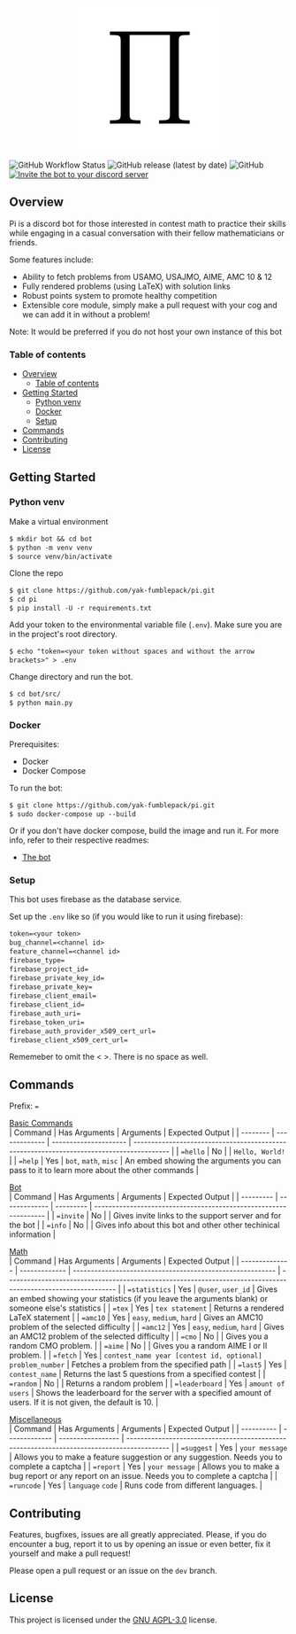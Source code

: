 <div align="center">
  <img src="./Pi.png" alt="" width="256">
  <br>
  <br>
</div>

<img alt="GitHub Workflow Status" src="https://img.shields.io/github/workflow/status/yak-fumblepack/pi/Build?logo=github&logoColor=lightgrey&style=plastic">
<img alt="GitHub release (latest by date)" src="https://img.shields.io/github/v/release/yak-fumblepack/pi?style=plastic">
<img alt="GitHub" src="https://img.shields.io/github/license/yak-fumblepack/pi?style=plastic">
<a href="https://discord.com/api/oauth2/authorize?client_id=842500814625832990&permissions=0&scope=bot"><img src="https://img.shields.io/badge/Invite-7289DA?style=plastic&logo=discord&logoColor=white" alt="Invite the bot to your discord server"></a>

## Overview

Pi is a discord bot for those interested in contest math to practice their skills while engaging in a casual conversation with their fellow mathematicians or friends. 

Some features include: 

- Ability to fetch problems from USAMO, USAJMO, AIME, AMC 10 & 12
- Fully rendered problems (using LaTeX) with solution links
- Robust points system to promote healthy competition
- Extensible core module, simply make a pull request with your cog and we can add it in without a problem!

Note: It would be preferred if you do not host your own instance of this bot

### Table of contents
- [Overview](#overview)
  - [Table of contents](#table-of-contents)
- [Getting Started](#getting-started)
  - [Python venv](#python-venv)
  - [Docker](#docker)
  - [Setup](#setup)
- [Commands](#commands)
- [Contributing](#contributing)
- [License](#license)

## Getting Started

### Python venv

Make a virtual environment

```shell
$ mkdir bot && cd bot
$ python -m venv venv
$ source venv/bin/activate
```

Clone the repo

```shell
$ git clone https://github.com/yak-fumblepack/pi.git
$ cd pi
$ pip install -U -r requirements.txt
```

Add your token to the environmental variable file (`.env`). Make sure you are in the project's root directory.

```shell
$ echo "token=<your token without spaces and without the arrow brackets>" > .env
```

Change directory and run the bot.

```shell
$ cd bot/src/
$ python main.py
```

### Docker

Prerequisites:
- Docker
- Docker Compose

To run the bot:

```shell
$ git clone https://github.com/yak-fumblepack/pi.git
$ sudo docker-compose up --build
```

Or if you don't have docker compose, build the image and run it. For more info, refer to their respective readmes:
- [The bot](https://github.com/yak-fumblepack/pi/tree/rewrite/bot)


### Setup 

This bot uses firebase as the database service. 

Set up the `.env` like so (if you would like to run it using firebase):

```
token=<your token>
bug_channel=<channel id>
feature_channel=<channel id>
firebase_type=
firebase_project_id=
firebase_private_key_id=
firebase_private_key=
firebase_client_email=
firebase_client_id=
firebase_auth_uri=
firebase_token_uri=
firebase_auth_provider_x509_cert_url=
firebase_client_x509_cert_url=
```

Rememeber to omit the < >. There is no space as well.

## Commands

Prefix: `=`

<u>Basic Commands</u>
<br>
| Command  | Has Arguments | Arguments             | Expected Output                                                                          |
| -------- | ------------- | --------------------- | ---------------------------------------------------------------------------------------- |
| `=hello` | No            |                       | `Hello, World!`                                                                          |
| `=help`  | Yes           | `bot`, `math`, `misc` | An embed showing the arguments you can pass to it to learn more about the other commands |

<u>Bot</u>
<br>
| Command   | Has Arguments | Arguments | Expected Output                                                  |
| --------- | ------------- | --------- | ---------------------------------------------------------------- |
| `=invite` | No            |           | Gives invite links to the support server and for the bot         |
| `=info`   | No            |           | Gives info about this bot and other other techinical information |

<u>Math</u>
<br>
| Command        | Has Arguments | Arguments                                                 | Expected Output                                                                                               |
| -------------- | ------------- | --------------------------------------------------------- | ------------------------------------------------------------------------------------------------------------- |
| `=statistics`  | Yes           | `@user`, `user_id`                                        | Gives an embed showing your statistics (if you leave the arguments blank) or someone else's statistics        |
| `=tex`         | Yes           | `tex statement`                                           | Returns a rendered LaTeX statement                                                                            |
| `=amc10`       | Yes           | `easy`, `medium`, `hard`                                  | Gives an AMC10 problem of the selected difficulty                                                             |
| `=amc12`       | Yes           | `easy`, `medium`, `hard`                                  | Gives an AMC12 problem of the selected difficulty                                                             |
| `=cmo`         | No            |                                                           | Gives you a random CMO problem.                                                                               |
| `=aime`        | No            |                                                           | Gives you a random AIME I or II problem.                                                                      |
| `=fetch`       | Yes           | `contest_name year [contest id, optional] problem_number` | Fetches a problem from the specified path                                                                     |
| `=last5`       | Yes           | `contest_name`                                            | Returns the last 5 questions from a specified contest                                                         |
| `=random`      | No            |                                                           | Returns a random problem                                                                                      |
| `=leaderboard` | Yes           | `amount of users`                                         | Shows the leaderboard for the server with a specified amount of users. If it is not given, the default is 10. |

<u>Miscellaneous</u>
<br>
| Command    | Has Arguments | Arguments         | Expected Output                                                                            |
| ---------- | ------------- | ----------------- | ------------------------------------------------------------------------------------------ |
| `=suggest` | Yes           | `your message`    | Allows you to make a feature suggestion or any suggestion. Needs you to complete a captcha |
| `=report`  | Yes           | `your message`    | Allows you to make a bug report or any report on an issue. Needs you to complete a captcha |
| `=runcode` | Yes           | `language` `code` | Runs code from different languages.                                                        |

## Contributing

Features, bugfixes, issues are all greatly appreciated. Please, if you do encounter a bug, report it to us by opening an issue or even better, fix it yourself and make a pull request! 

Please open a pull request or an issue on the `dev` branch.

## License
This project is licensed under the [GNU AGPL-3.0](https://www.gnu.org/licenses/agpl-3.0.txt) license.